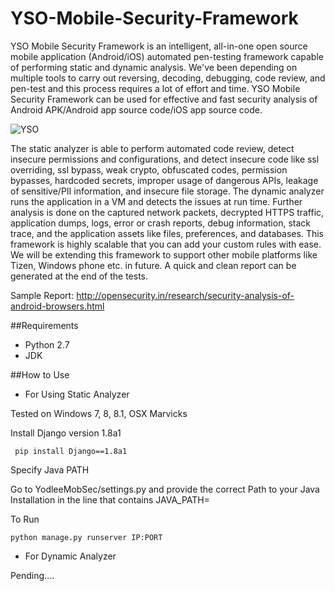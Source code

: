 # YSO-Mobile-Security-Framework

YSO Mobile Security Framework is an intelligent, all-in-one open source mobile application (Android/iOS) automated pen-testing framework capable of performing static and dynamic analysis. We've been depending on multiple tools to carry out reversing, decoding, debugging, code review, and pen-test and this process requires a lot of effort and time. YSO Mobile Security Framework can be used for effective and fast security analysis of Android APK/Android app source code/iOS app source code.

![YSO](http://opensecurity.in/wp-content/uploads/2015/03/Screen-Shot-2015-03-01-at-12.30.31-pm.png)

The static analyzer is able to perform automated code review, detect insecure permissions and configurations, and detect insecure code like ssl overriding, ssl bypass, weak crypto, obfuscated codes, permission bypasses, hardcoded secrets, improper usage of dangerous APIs, leakage of sensitive/PII information, and insecure file storage. The dynamic analyzer runs the application in a VM and detects the issues at run time. Further analysis is done on the captured network packets, decrypted HTTPS traffic, application dumps, logs, error or crash reports, debug information, stack trace, and the application assets like files, preferences, and databases. This framework is highly scalable that you can add your custom rules with ease. We will be extending this framework to support other mobile platforms like Tizen, Windows phone etc. in future. A quick and clean report can be generated at the end of the tests.

Sample Report: http://opensecurity.in/research/security-analysis-of-android-browsers.html

##Requirements

* Python 2.7
* JDK

##How to Use
* For Using Static Analyzer

Tested on Windows 7, 8, 8.1, OSX Marvicks

 Install Django version 1.8a1

``` pip install Django==1.8a1```

 Specify Java PATH

Go to YodleeMobSec/settings.py and provide the correct Path to your Java Installation in the line that contains JAVA_PATH=

 To Run

```python manage.py runserver IP:PORT```

* For Dynamic Analyzer

 Pending....
